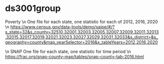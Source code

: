 # ds3001group

Poverty \n
One file for each state, one statistic for each of 2012, 2016, 2020 \n
https://www.census.gov/data-tools/demo/saipe/#/?s_state=32&s_county=32510,32001,32003,32005,32007,32009,32011,32013,32015,32017,32019,32021,32023,32027,32029,32031,32033&s_district=&s_geography=county&map_yearSelector=2016&x_tableYears=2012,2016,2020

\n
SNAP
One file for each state, one statistic for time period \n
https://frac.org/snap-county-map/tables/snap-county-tab-2016.html
